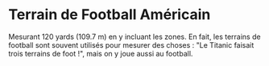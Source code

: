 # Terrain de Football Américain

Mesurant 120 yards (109.7 m) en y incluant les zones. En fait, les terrains de
football sont souvent utilisés pour mesurer des choses : "Le Titanic faisait
trois terrains de foot !", mais on y joue aussi au football.

